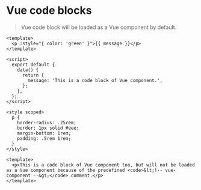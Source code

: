 # Vue code blocks

> Vue code block will be loaded as a Vue component by default.

```vue
<template>
  <p :style="{ color: 'green' }">{{ message }}</p>
</template>

<script>
  export default {
    data() {
      return {
        message: 'This is a code block of Vue component.',
      };
    },
  };
</script>

<style scoped>
  p {
    border-radius: .25rem;
    border: 1px solid #eee;
    margin-bottom: 1rem;
    padding: .5rem 1rem;
  }
</style>
```

<!-- no-vue-component -->

```vue
<template>
  <p>This is a code block of Vue component too, but will not be loaded as a Vue component because of the predefined <code>&lt;!-- vue-component --&gt;</code> comment.</p>
</template>
```

